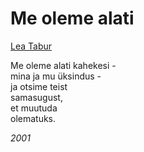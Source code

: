 # Me oleme alati

[Lea Tabur](./)

Me oleme alati kahekesi -  
mina ja mu üksindus -  
ja otsime teist  
samasugust,  
et muutuda  
olematuks.

_2001_

